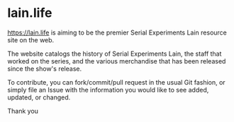 # lain.life

https://lain.life is aiming to be the premier Serial Experiments Lain resource site on the web.

The website catalogs the history of Serial Experiments Lain, the staff that worked on the series, and the various merchandise that has been released since the show's release.

To contribute, you can fork/commit/pull request in the usual Git fashion, or simply file an Issue with the information you would like to see added, updated, or changed.

Thank you
